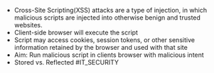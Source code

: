 * Cross-Site Scripting(XSS) attacks are a type of injection, in which malicious scripts are injected into otherwise benign and trusted websites.
* Client-side browser will execute the script
* Script may access cookies, session tokens, or other sensitive information retained by the browser and used with that site
* Aim: Run malicious script in clients browser with malicious intent
* Stored vs. Reflected
#IT_SECURITY 